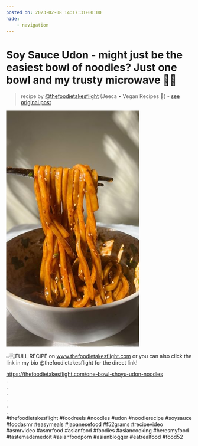 ```yaml
---
posted on: 2023-02-08 14:17:31+00:00
hide:
    - navigation
---
```


# Soy Sauce Udon - might just be the easiest bowl of noodles? Just one bowl and my trusty microwave 🫶🏼 

> recipe by [@thefoodietakesflight](https://www.instagram.com/thefoodietakesflight/) 
(Jeeca • Vegan Recipes 🥢) - [see original post](https://instagram.com/p/CoZ4naFJK2H)

![](../img/thefoodietakesflight_08-02-2023_1402.png)

  
👉🏼FULL RECIPE on www.thefoodietakesflight.com or you can also click the link in my bio @thefoodietakesflight for the direct link!  
  
https://thefoodietakesflight.com/one-bowl-shoyu-udon-noodles  
.  
.  
.  
.  
.  
.  
\#thefoodietakesflight \#foodreels \#noodles \#udon \#noodlerecipe \#soysauce \#foodasmr \#easymeals \#japanesefood \#f52grams \#recipevideo \#asmrvideo \#asmrfood \#asianfood \#foodies \#asiancooking \#heresmyfood \#tastemademedoit \#asianfoodporn \#asianblogger \#eatrealfood \#food52   